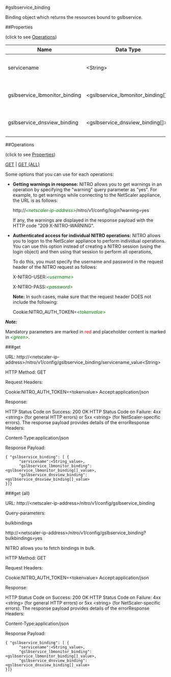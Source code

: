 #gslbservice_binding

Binding object which returns the resources bound to gslbservice.


##Properties 
<span>(click to see [Operations](#operations))</span>


<table><thead><tr><th>Name</th><th> Data Type</th><th> Permissions</th><th>Description</th></tr></thead><tbody><tr><td>servicename</td><td>&lt;String></td><td>Read-write</td><td>Name of the GSLB service.&lt;br>Minimum length = 1</td><tr><tr><td>gslbservice_lbmonitor_binding</td><td>&lt;gslbservice_lbmonitor_binding[]></td><td>Read-only</td><td>lbmonitor that can be bound to gslbservice.</td><tr><tr><td>gslbservice_dnsview_binding</td><td>&lt;gslbservice_dnsview_binding[]></td><td>Read-only</td><td>dnsview that can be bound to gslbservice.</td><tr></tbody></table>
##Operations 
<span>(click to see [Properties](#properties))</span>


[GET](#get) | [GET (ALL)](#get-(all))


Some options that you can use for each operations:
<ul><li><p><b>Getting warnings in response:</b> NITRO allows you to get warnings in an operation by specifying the "warning" query parameter as "yes". For example, to get warnings while connecting to the NetScaler appliance, the URL is as follows:</p><p>http://<span style="color:green;font-style:italic;">&lt;netscaler-ip-address&gt;</span>/nitro/v1/config/login?warning=yes</p><p>If any, the warnings are displayed in the response payload with the HTTP code "209 X-NITRO-WARNING".</p></li><li><p><b>Authenticated access for individual NITRO operations:</b> NITRO allows you to logon to the NetScaler appliance to perform individual operations. You can use this option instead of creating a NITRO session (using the login object) and then using that session to perform all operations,</p><p>To do this, you must specify the username and password in the request header of the NITRO request as follows:</p><p>X-NITRO-USER:<span style="color:green;font-style:italic;">&lt;username&gt;</span></p><p>X-NITRO-PASS:<span style="color:green;font-style:italic;">&lt;password&gt;</span></p><p><b>Note:</b> In such cases, make sure that the request header DOES not include the following:</p><p>Cookie:NITRO_AUTH_TOKEN=<span style="color:green;font-style:italic;">&lt;tokenvalue&gt;</span></p></li></ul>



***Note:*** 
Mandatory parameters are marked in <span style="color:#FF0000;">red</span> and placeholder content is marked in <span style="color:green;font-style:italic">&lt;green&gt;</span>.

###get



URL: http://&lt;netscaler-ip-address&gt;/nitro/v1/config/gslbservice_binding/servicename_value&lt;String&gt;
HTTP Method: GET
Request Headers:

Cookie:NITRO_AUTH_TOKEN=&lt;tokenvalue&gt;Accept:application/json

Response:
HTTP Status Code on Success: 200 OKHTTP Status Code on Failure: 4xx &lt;string&gt; (for general HTTP errors) or 5xx &lt;string&gt; (for NetScaler-specific errors). The response payload provides details of the errorResponse Headers:

Content-Type:application/json

Response Payload: ```{ "gslbservice_binding": [ {      "servicename":<String_value>,      "gslbservice_lbmonitor_binding":<gslbservice_lbmonitor_binding[]_value>,      "gslbservice_dnsview_binding":<gslbservice_dnsview_binding[]_value>}]}```



###get (all)



URL: http://&lt;netscaler-ip-address&gt;/nitro/v1/config/gslbservice_binding
Query-parameters:
bulkbindings
http://&lt;netscaler-ip-address&gt;/nitro/v1/config/gslbservice_binding?bulkbindings=yes
NITRO allows you to fetch bindings in bulk.



HTTP Method: GET
Request Headers:

Cookie:NITRO_AUTH_TOKEN=&lt;tokenvalue&gt;Accept:application/json

Response:
HTTP Status Code on Success: 200 OKHTTP Status Code on Failure: 4xx &lt;string&gt; (for general HTTP errors) or 5xx &lt;string&gt; (for NetScaler-specific errors). The response payload provides details of the errorResponse Headers:

Content-Type:application/json

Response Payload: ```{ "gslbservice_binding": [ {      "servicename":<String_value>,      "gslbservice_lbmonitor_binding":<gslbservice_lbmonitor_binding[]_value>,      "gslbservice_dnsview_binding":<gslbservice_dnsview_binding[]_value>}]}```



